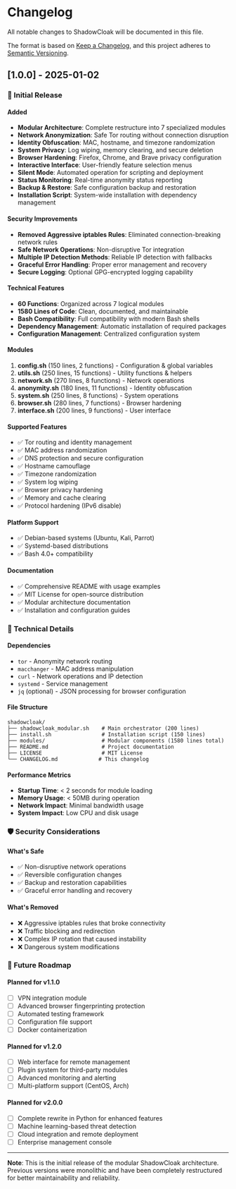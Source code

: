 # Changelog

All notable changes to ShadowCloak will be documented in this file.

The format is based on [Keep a Changelog](https://keepachangelog.com/en/1.0.0/),
and this project adheres to [Semantic Versioning](https://semver.org/spec/v2.0.0.html).

## [1.0.0] - 2025-01-02

### 🎉 Initial Release

#### Added
- **Modular Architecture**: Complete restructure into 7 specialized modules
- **Network Anonymization**: Safe Tor routing without connection disruption
- **Identity Obfuscation**: MAC, hostname, and timezone randomization
- **System Privacy**: Log wiping, memory clearing, and secure deletion
- **Browser Hardening**: Firefox, Chrome, and Brave privacy configuration
- **Interactive Interface**: User-friendly feature selection menus
- **Silent Mode**: Automated operation for scripting and deployment
- **Status Monitoring**: Real-time anonymity status reporting
- **Backup & Restore**: Safe configuration backup and restoration
- **Installation Script**: System-wide installation with dependency management

#### Security Improvements
- **Removed Aggressive iptables Rules**: Eliminated connection-breaking network rules
- **Safe Network Operations**: Non-disruptive Tor integration
- **Multiple IP Detection Methods**: Reliable IP detection with fallbacks
- **Graceful Error Handling**: Proper error management and recovery
- **Secure Logging**: Optional GPG-encrypted logging capability

#### Technical Features
- **60 Functions**: Organized across 7 logical modules
- **1580 Lines of Code**: Clean, documented, and maintainable
- **Bash Compatibility**: Full compatibility with modern Bash shells
- **Dependency Management**: Automatic installation of required packages
- **Configuration Management**: Centralized configuration system

#### Modules
1. **config.sh** (150 lines, 2 functions) - Configuration & global variables
2. **utils.sh** (250 lines, 15 functions) - Utility functions & helpers
3. **network.sh** (270 lines, 8 functions) - Network operations
4. **anonymity.sh** (180 lines, 11 functions) - Identity obfuscation
5. **system.sh** (250 lines, 8 functions) - System operations
6. **browser.sh** (280 lines, 7 functions) - Browser hardening
7. **interface.sh** (200 lines, 9 functions) - User interface

#### Supported Features
- ✅ Tor routing and identity management
- ✅ MAC address randomization
- ✅ DNS protection and secure configuration
- ✅ Hostname camouflage
- ✅ Timezone randomization
- ✅ System log wiping
- ✅ Browser privacy hardening
- ✅ Memory and cache clearing
- ✅ Protocol hardening (IPv6 disable)

#### Platform Support
- ✅ Debian-based systems (Ubuntu, Kali, Parrot)
- ✅ Systemd-based distributions
- ✅ Bash 4.0+ compatibility

#### Documentation
- ✅ Comprehensive README with usage examples
- ✅ MIT License for open-source distribution
- ✅ Modular architecture documentation
- ✅ Installation and configuration guides

### 🔧 Technical Details

#### Dependencies
- `tor` - Anonymity network routing
- `macchanger` - MAC address manipulation
- `curl` - Network operations and IP detection
- `systemd` - Service management
- `jq` (optional) - JSON processing for browser configuration

#### File Structure
```
shadowcloak/
├── shadowcloak_modular.sh    # Main orchestrator (200 lines)
├── install.sh                # Installation script (150 lines)
├── modules/                  # Modular components (1580 lines total)
├── README.md                 # Project documentation
├── LICENSE                   # MIT License
└── CHANGELOG.md             # This changelog
```

#### Performance Metrics
- **Startup Time**: < 2 seconds for module loading
- **Memory Usage**: < 50MB during operation
- **Network Impact**: Minimal bandwidth usage
- **System Impact**: Low CPU and disk usage

### 🛡️ Security Considerations

#### What's Safe
- ✅ Non-disruptive network operations
- ✅ Reversible configuration changes
- ✅ Backup and restoration capabilities
- ✅ Graceful error handling and recovery

#### What's Removed
- ❌ Aggressive iptables rules that broke connectivity
- ❌ Traffic blocking and redirection
- ❌ Complex IP rotation that caused instability
- ❌ Dangerous system modifications

### 🎯 Future Roadmap

#### Planned for v1.1.0
- [ ] VPN integration module
- [ ] Advanced browser fingerprinting protection
- [ ] Automated testing framework
- [ ] Configuration file support
- [ ] Docker containerization

#### Planned for v1.2.0
- [ ] Web interface for remote management
- [ ] Plugin system for third-party modules
- [ ] Advanced monitoring and alerting
- [ ] Multi-platform support (CentOS, Arch)

#### Planned for v2.0.0
- [ ] Complete rewrite in Python for enhanced features
- [ ] Machine learning-based threat detection
- [ ] Cloud integration and remote deployment
- [ ] Enterprise management console

---

**Note**: This is the initial release of the modular ShadowCloak architecture. Previous versions were monolithic and have been completely restructured for better maintainability and reliability.
